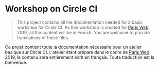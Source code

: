 # Workshop on Circle CI

> This project contains all the documentation needed for a basic workshop for
Circle CI. As this workshop is created for [Paris Web](https://www.paris-web.fr/)
2019, all the content will be in French. You are welcome to provide translations
of these files.

Ce projet contient toute la documentation nécessaire pour un atelier basique sur
Circle CI. L'atelier étant préparé dans le cadre de [Paris Web](https://www.paris-web.fr/)
2019, le contenu sera entièrement écrit en français. Toute traduction est la
bienvenue.
